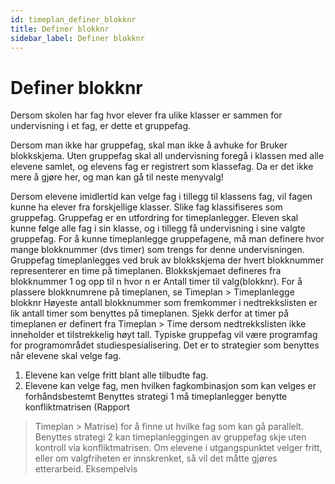 ```yaml
---
id: timeplan_definer_blokknr
title: Definer blokknr
sidebar_label: Definer blokknr
---
```


# Definer blokknr
Dersom skolen har fag hvor elever fra ulike klasser er sammen for undervisning i et fag, er dette et gruppefag.

Dersom man ikke har gruppefag, skal man ikke å avhuke for
Bruker blokkskjema. Uten gruppefag skal all undervisning foregå i klassen med alle elevene samlet,
og elevens fag er registrert som klassefag. Da er det ikke mere å gjøre her, og man kan gå til neste menyvalg!

Dersom elevene imidlertid kan velge fag i
tillegg til klassens fag, vil fagen kunne ha elever fra forskjellige klasser. Slike fag
klassifiseres som gruppefag. Gruppefag er en utfordring for timeplanlegger.
Eleven skal kunne følge alle fag i sin klasse, og i tillegg få undervisning i sine
valgte gruppefag.
For å kunne timeplanlegge gruppefagene, må man definere hvor mange
blokknummer (dvs timer) som trengs for denne undervisningen.
Gruppefag timeplanlegges ved bruk av blokkskjema der hvert blokknummer
representerer en time på timeplanen. Blokkskjemaet defineres fra blokknummer
1 og opp til n hvor n er Antall timer til valg(blokknr). For å plassere
blokknumrene på timeplanen, se Timeplan > Timeplanlegge blokknr
Høyeste antall blokknummer som fremkommer i nedtrekkslisten er
lik antall timer som benyttes på timeplanen. Sjekk derfor at timer på
timeplanen er definert fra Timeplan > Time dersom nedtrekkslisten ikke
inneholder et tilstrekkelig høyt tall.
Typiske gruppefag vil være programfag for programområdet studiespesialisering.
Det er to strategier som benyttes når elevene skal velge fag.
1. Elevene kan velge fritt blant alle tilbudte fag.
2. Elevene kan velge fag, men hvilken fagkombinasjon som kan velges er
forhåndsbestemt
Benyttes strategi 1 må timeplanlegger benytte konfliktmatrisen (Rapport
> Timeplan > Matrise) for å finne ut hvilke fag som kan gå parallelt.
Benyttes strategi 2 kan timeplanleggingen av gruppefag skje uten kontroll
via konfliktmatrisen. Om elevene i utgangspunktet velger fritt, eller om
valgfriheten er innskrenket, så vil det måtte gjøres etterarbeid. Eksempelvis
